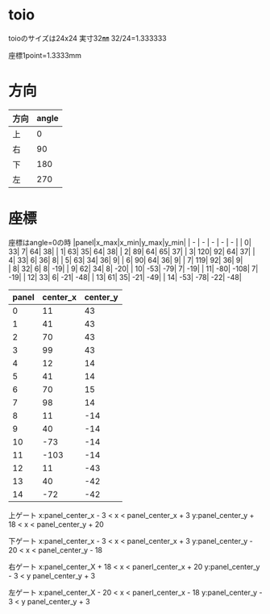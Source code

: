 # toio
toioのサイズは24x24
実寸32㎜
32/24=1.333333

座標1point=1.3333mm

# 方向
|方向|angle|
|-|-|
|上|0|
|右|90|
|下|180|
|左|270|

# 座標

座標はangle=0の時
|panel|x_max|x_min|y_max|y_min|
|  -  |  -  |  -  |  -  |  -  |
|    0|   33|    7|   64|   38|
|    1|   63|   35|   64|   38|
|    2|   89|   64|   65|   37|
|    3|  120|   92|   64|   37|
|    4|   33|    6|   36|    8|
|    5|   63|   34|   36|    9|
|    6|   90|   64|   36|    9|
|    7|  119|   92|   36|    9|  
|    8|   32|    6|    8|  -19|
|    9|   62|   34|    8|  -20|
|   10|  -53|  -79|    7|  -19|
|   11|  -80| -108|    7|  -19|
|   12|   33|    6|  -21|  -48|
|   13|   61|   35|  -21|  -49|
|   14|  -53|  -78|  -22|  -48|


|panel|center_x|center_y|
|  -  |   -    |   -    |
|    0|      11|      43|
|    1|      41|      43|
|    2|      70|      43|
|    3|      99|      43|
|    4|      12|      14|
|    5|      41|      14|
|    6|      70|      15|
|    7|      98|      14|
|    8|      11|     -14|
|    9|      40|     -14|
|   10|     -73|     -14|
|   11|    -103|     -14|
|   12|      11|     -43|
|   13|      40|     -42|
|   14|     -72|     -42|


上ゲート
x:panel_center_x - 3 < x < panel_center_x + 3 
y:panel_center_y + 18 < x < panel_center_y  + 20

下ゲート
x:panel_center_x - 3 < x < panel_center_x + 3 
y:panel_center_y - 20 < x < panel_center_y  - 18

右ゲート
x:panel_center_X + 18 < x < panerl_center_x + 20
y:panel_center_y - 3 < y panel_center_y + 3

左ゲート
x:panel_center_X - 20 < x < panerl_center_x - 18
y:panel_center_y - 3 < y panel_center_y + 3